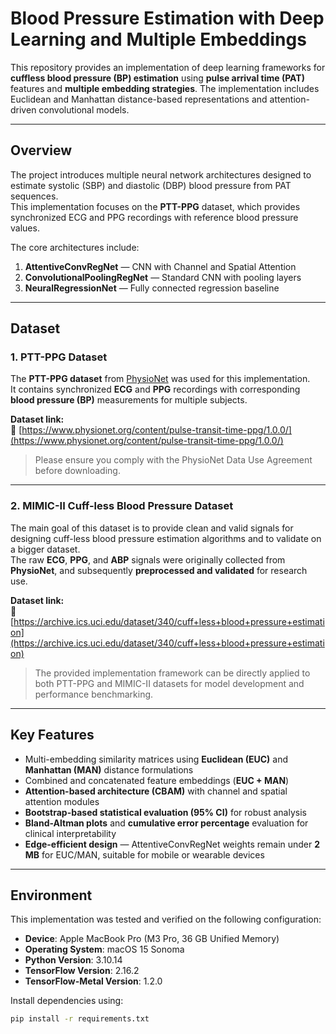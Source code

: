 # Blood Pressure Estimation with Deep Learning and Multiple Embeddings

This repository provides an implementation of deep learning frameworks for **cuffless blood pressure (BP) estimation** using **pulse arrival time (PAT)** features and **multiple embedding strategies**. The implementation includes Euclidean and Manhattan distance-based representations and attention-driven convolutional models.

---

## Overview

The project introduces multiple neural network architectures designed to estimate systolic (SBP) and diastolic (DBP) blood pressure from PAT sequences.  
This implementation focuses on the **PTT-PPG** dataset, which provides synchronized ECG and PPG recordings with reference blood pressure values.

The core architectures include:

1. **AttentiveConvRegNet** — CNN with Channel and Spatial Attention 
2. **ConvolutionalPoolingRegNet** — Standard CNN with pooling layers
3. **NeuralRegressionNet** — Fully connected regression baseline

---

## Dataset

### 1. PTT-PPG Dataset
The **PTT-PPG dataset** from [PhysioNet](https://www.physionet.org/content/pulse-transit-time-ppg/1.0.0/) was used for this implementation.  
It contains synchronized **ECG** and **PPG** recordings with corresponding **blood pressure (BP)** measurements for multiple subjects.

**Dataset link:**  
🔗 [https://www.physionet.org/content/pulse-transit-time-ppg/1.0.0/](https://www.physionet.org/content/pulse-transit-time-ppg/1.0.0/)

> Please ensure you comply with the PhysioNet Data Use Agreement before downloading.

---

### 2. MIMIC-II Cuff-less Blood Pressure Dataset
The main goal of this dataset is to provide clean and valid signals for designing cuff-less blood pressure estimation algorithms and to validate on a bigger dataset.  
The raw **ECG**, **PPG**, and **ABP** signals were originally collected from **PhysioNet**, and subsequently **preprocessed and validated** for research use.

**Dataset link:**  
🔗 [https://archive.ics.uci.edu/dataset/340/cuff+less+blood+pressure+estimation](https://archive.ics.uci.edu/dataset/340/cuff+less+blood+pressure+estimation)

> The provided implementation framework can be directly applied to both PTT-PPG and MIMIC-II datasets for model development and performance benchmarking.

---

## Key Features

- Multi-embedding similarity matrices using **Euclidean (EUC)** and **Manhattan (MAN)** distance formulations  
- Combined and concatenated feature embeddings (**EUC + MAN**)  
- **Attention-based architecture (CBAM)** with channel and spatial attention modules  
- **Bootstrap-based statistical evaluation (95% CI)** for robust analysis  
- **Bland-Altman plots** and **cumulative error percentage** evaluation for clinical interpretability  
- **Edge-efficient design** — AttentiveConvRegNet weights remain under **2 MB** for EUC/MAN, suitable for mobile or wearable devices

---

## Environment

This implementation was tested and verified on the following configuration:

- **Device**: Apple MacBook Pro (M3 Pro, 36 GB Unified Memory)  
- **Operating System**: macOS 15 Sonoma  
- **Python Version**: 3.10.14  
- **TensorFlow Version**: 2.16.2  
- **TensorFlow-Metal Version**: 1.2.0  

Install dependencies using:
```bash
pip install -r requirements.txt
